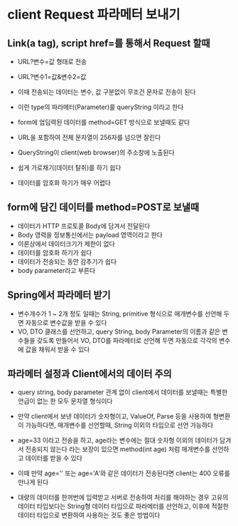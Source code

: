 # client Request 파라메터 보내기

## Link(a tag), script href=를 통해서 Request 할때
* URL?변수=값 형태로 전송
* URL?변수1=값&변수2=값
* 이때 전송되는 데이터는 변수, 값 구분없이 무조건 문자로 전송이 된다
* 이런 type의 파라메터(Parameter)를 queryString 이라고 한다

* form에 업딥력된 데이터를 method=GET 방식으로 보낼때도 같다
* URL을 포함하여 전체 문자열이 256자를 넘으면 잘린다
* QueryString이 client(web browser)의 주소창에 노출된다
* 쉽게 가로채기(데이터 탈취)를 하기 쉽다
* 데이터를 암호화 하기가 매우 어렵다

## form에 담긴 데이터를 method=POST로 보낼때
* 데이터가 HTTP 프로토콜 Body에 담겨서 전달된다
* Body 영력을 정보통신에서는 payload 영역이라고 한다
* 이론상에서 데이터크기가 제한이 없다
* 데이터를 암호화 하기가 쉽다
* 데이터가 전송되는 동안 감추기가 쉽다
* body parameter라고 부른다

## Spring에서 파라메터 받기 
* 변수개수가 1 ~ 2개 정도 일때는 String, primitive 형식으로
매개변수를 선언해 두면 자동으로 변수값을 받을 수 있다
* VO, DTO 클래스를 선언하고, query String, body Parameter의 이름과 같은 
변수들을 갖도록 만들어서 VO, DTO를 파라메터로 선언해 두면 자동으로 각각의 변수에 값을 채워서 받을 수 있다

## 파라메터 설정과 Client에서의 데이터 주의
* query string, body parameter 관계 없이 client에서 데이터를
보낼때는 특별한 언급이 없는 한 모두 문자열 형식이다

* 만약 client에서 보낸 데이터가 숫자형이고, ValueOf, Parse 등을 사용하여
형변환이 가능하다면, 매개변수를 선언할때, String 이외의 타입으로 선언 가능하다

* age=33 이라고 전송을 하고, age라는 변수에는 절대 숫자형 이외의 데이터가 담겨서 전송되지 않는다 라는 보장이 있으면
 method(int age) 처럼 매개변수를 선언하고 데이터를 받을 수 있다
 
* 이때 만약 age='' 또는 age='A'와 같은 데이터가 전송된다면 client는 400 오류를 만나게 된다

* 대량의 데이터를 한꺼번에 입력받고 서버로 전송하여 처리를 해야하는 경우 고유의 데이터 타입보다는 String형 데이터 타입으로 파라메터를 
선언하고, 이후에 적절한 데이터 타입으로 변환하여 사용하는 것도 좋은 방법이다